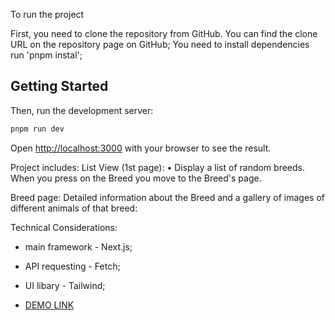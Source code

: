 
To run the project

First, you need to clone the repository from GitHub. You can find the clone URL on the repository page on GitHub;
You need to install dependencies run 'pnpm instal';
## Getting Started

Then, run the development server:

```bash
pnpm run dev
```
Open [http://localhost:3000](http://localhost:3000) with your browser to see the result.

Project includes:
List View (1st page): • Display a list of random breeds. When you press on the Breed you move to the Breed's page.

Breed page:
Detailed information about the Breed and a gallery of images of different animals of that breed:

 Technical Considerations: 
  - main framework - Next.js;
  - API requesting - Fetch;
  - UI libary - Tailwind;

- [DEMO LINK](https://pet-breed-explorer-fawn.vercel.app/)
  
